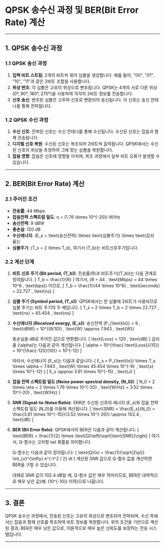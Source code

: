 # QPSK 송수신 과정 및 BER(Bit Error Rate) 계산

---

## 1. QPSK 송수신 과정

### 1.1 QPSK 송신 과정
1. **입력 비트 스트림**: 2개의 비트씩 묶어 심볼을 생성합니다. 예를 들어, "00", "01", "10", "11"과 같은 2비트 조합을 사용합니다.
2. **위상 변조**: 각 심볼은 고유의 위상으로 변조됩니다. QPSK는 4개의 서로 다른 위상(0°, 90°, 180°, 270°)을 사용하여 각각의 2비트 정보를 전송합니다.
3. **신호 송신**: 변조된 심볼은 고주파 신호로 변환되어 송신됩니다. 이 신호는 송신 안테나를 통해 전파됩니다.

### 1.2 QPSK 수신 과정
1. **수신 신호**: 전파된 신호는 수신 안테나를 통해 수신됩니다. 수신된 신호는 잡음과 함께 전송됩니다.
2. **디지털 신호 복원**: 수신된 신호는 복조되어 2비트씩 출력됩니다. QPSK에서는 수신된 신호의 위상을 추정하여 그에 맞는 심볼을 복원합니다.
3. **잡음 영향**: 잡음은 신호에 영향을 미치며, 복조 과정에서 일부 비트 오류가 발생할 수 있습니다.

---

## 2. BER(Bit Error Rate) 계산

### 2.1 주어진 조건
- **전송률**: 44 Mbps
- **잡음전력 스펙트럼 밀도**: η = \(1.76 \times 10^{-20}\) W/Hz
- **송신전력**: 9 dBW
- **총손실**: 120 dB
- **수신에너지**: \(E_s = \text{송신전력} \times \text{심볼주기} \times \text{감쇠율}\)
- **심볼주기**: \(T_s = 2 \times T_b\), 여기서 \(T_b\)는 비트신호주기입니다.

### 2.2 계산 단계

1. **비트 신호 주기 (Bit period, \(T_b\))**:
   전송률(R)과 비트주기(\(T_b\))는 다음 관계로 정의됩니다.
   \[
   T_b = \frac{1}{R}
   \]
   여기서, \(R = 44 \, \text{Mbps} = 44 \times 10^6 \, \text{bps}\) 이므로,
   \[
   T_b = \frac{1}{44 \times 10^6} \, \text{seconds} = 22.727 \, \text{ns}
   \]

2. **심볼 주기 (Symbol period, \(T_s\))**:
   QPSK에서는 한 심볼에 2비트가 사용되므로 심볼 주기는 비트 주기의 두 배입니다.
   \[
   T_s = 2 \times T_b = 2 \times 22.727 \, \text{ns} = 45.454 \, \text{ns}
   \]

3. **수신에너지 (Received energy, \(E_s\))**:
   송신전력 \(P_{\text{tx}} = 9 \, \text{dBW} = 10^{(9/10)} \, \text{W} \approx 7.943 \, \text{W}\)
   
   총손실을 dB로 주어진 값으로 변환합니다.
   \[
   \text{Loss} = 120 \, \text{dB}
   \]
   감쇠율 \(\alpha\)는 다음과 같이 계산됩니다:
   \[
   \alpha = 10^{\frac{-\text{Loss}}{10}} = 10^{\frac{-120}{10}} = 10^{-12}
   \]

   따라서, 수신에너지 \(E_s\)는 다음과 같습니다:
   \[
   E_s = P_{\text{tx}} \times T_s \times \alpha = 7.943 \, \text{W} \times 45.454 \times 10^{-9} \, \text{s} \times 10^{-12}
   \]
   \[
   E_s \approx 3.61 \times 10^{-15} \, \text{J}
   \]

4. **잡음 전력 스펙트럼 밀도 (Noise power spectral density, \(N_0\))**:
   \[
   N_0 = 2 \times \eta = 2 \times 1.76 \times 10^{-20} \, \text{W/Hz} = 3.52 \times 10^{-20} \, \text{W/Hz}
   \]

5. **SNR (Signal-to-Noise Ratio)**:
   SNR은 수신된 신호의 에너지 \(E_s\)와 잡음 전력 스펙트럼 밀도 \(N_0\)를 이용해 계산됩니다.
   \[
   \text{SNR} = \frac{E_s}{N_0} = \frac{3.61 \times 10^{-15}}{3.52 \times 10^{-20}} \approx 102.4 \, \text{dB}
   \]

6. **BER (Bit Error Rate)**:
   QPSK에서의 BER은 다음과 같이 계산됩니다:
   \[
   \text{BER} = \frac{1}{2} \times \text{Q}\left(\sqrt{\text{SNR}}\right)
   \]
   여기서, Q-함수는 고차항 tail 확률을 의미합니다.
   
   Q-함수는 다음과 같이 정의됩니다:
   \[
   \text{Q}(x) = \frac{1}{\sqrt{2\pi}} \int_{x}^{\infty} e^{-t^2 / 2} dt
   \]
   계산된 SNR 값으로 Q-함수 값을 계산하면 BER을 구할 수 있습니다.

   대체로 SNR 값이 102.4 dB일 때, Q-함수 값은 매우 작아지므로, BER은 대략적으로 매우 낮은 값(예: \(10^{-10}\) 이하)으로 나옵니다.

---

## 3. 결론

QPSK 송수신 과정에서, 전송된 신호는 고유의 위상으로 변조되어 전파되며, 수신 측에서는 잡음과 함께 신호를 복조하여 비트 정보를 복원합니다. 위의 조건을 기반으로 계산된 결과, BER은 매우 낮은 값으로, 이론적으로 매우 높은 신뢰도를 보장하는 전송 시스템입니다.

---
